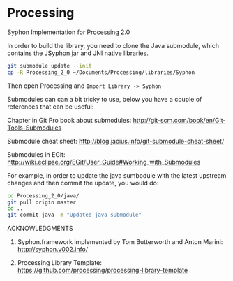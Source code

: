 Processing
==========

Syphon Implementation for Processing 2.0

In order to build the library, you need to clone the Java submodule, which contains the JSyphon jar and JNI native libraries.

```bash
git submodule update --init
cp -R Processing_2_0 ~/Documents/Processing/libraries/Syphon
```

Then open Processing and `Import Library -> Syphon`

Submodules can can a bit tricky to use, below you have a couple of references that can be useful:

Chapter in Git Pro book about submodules: http://git-scm.com/book/en/Git-Tools-Submodules

Submodule cheat sheet: http://blog.jacius.info/git-submodule-cheat-sheet/

Submodules in EGit:  http://wiki.eclipse.org/EGit/User_Guide#Working_with_Submodules

For example, in order to update the java sumbodule with the latest upstream changes and then commit the update, you would do:

```bash
cd Processing_2_0/java/
git pull origin master
cd ..
git commit java -m "Updated java submodule"
```

ACKNOWLEDGMENTS

1) Syphon.framework implemented by Tom Butterworth and Anton Marini:
http://syphon.v002.info/

2) Processing Library Template:
https://github.com/processing/processing-library-template
